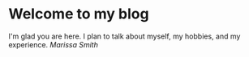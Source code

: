 # Welcome to my blog

I'm glad you are here. I plan to talk about myself, my hobbies, and my experience.
_Marissa Smith_

